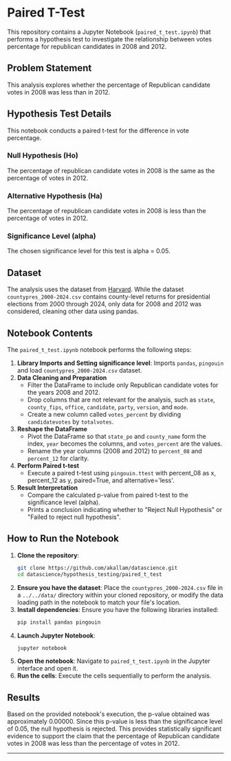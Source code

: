 # Paired T-Test
This repository contains a Jupyter Notebook (`paired_t_test.ipynb`) that performs a hypothesis test to investigate the relationship between votes percentage for republican candidates in 2008 and 2012.

## Problem Statement

This analysis explores whether the percentage of Republican candidate votes in 2008 was less than in 2012.

## Hypothesis Test Details

This notebook conducts a paired t-test for the difference in vote percentage.

### Null Hypothesis (Ho)

The percentage of republican candidate votes in 2008 is the same as the percentage of votes in 2012.

### Alternative Hypothesis (Ha)

The percentage of republican candidate votes in 2008 is less than the percentage of votes in 2012.

### Significance Level (alpha)

The chosen significance level for this test is alpha = 0.05.

## Dataset

The analysis uses the dataset from [Harvard](https://dataverse.harvard.edu/dataset.xhtml?persistentId=doi:10.7910/DVN/VOQCHQ). 
While the dataset `countypres_2000-2024.csv` contains county-level returns for presidential elections from 2000 through 2024, only data for 2008 and 2012 was considered, cleaning other data using pandas.

## Notebook Contents

The `paired_t_test.ipynb` notebook performs the following steps:

1.  **Library Imports and Setting significance level**: Imports `pandas`, `pingouin` and load `countypres_2000-2024.csv` dataset.
2.  **Data Cleaning and Preparation**
      * Filter the DataFrame to include only Republican candidate votes for the years 2008 and 2012.
      * Drop columns that are not relevant for the analysis, such as `state`, `county_fips`, `office`, `candidate`, `party`, `version`, and `mode`.
      * Create a new column called `votes_percent` by dividing `candidatevotes` by `totalvotes`.
3.  **Reshape the DataFrame**
      * Pivot the DataFrame so that `state_po` and `county_name` form the index, `year` becomes the columns, and `votes_percent` are the values.
      * Rename the year columns (2008 and 2012) to `percent_08` and `percent_12` for clarity.
4.  **Perform Paired t-test**
      * Execute a paired t-test using `pingouin.ttest` with percent_08 as x, percent_12 as y, paired=True, and alternative='less'.
5.  **Result Interpretation**
      * Compare the calculated p-value from paired t-test to the significance level (alpha).
      * Prints a conclusion indicating whether to "Reject Null Hypothesis" or "Failed to reject null hypothesis".

## How to Run the Notebook

1.  **Clone the repository**:
    ```bash
    git clone https://github.com/akallam/datascience.git
    cd datascience/hypothesis_testing/paired_t_test
    ```
2.  **Ensure you have the dataset**: Place the `countypres_2000-2024.csv` file in a `../../data/` directory within your cloned repository, or modify the data loading path in the notebook to match your file's location.
3.  **Install dependencies**:
    Ensure you have the following libraries installed:
    ```bash
    pip install pandas pingouin
    ```
4.  **Launch Jupyter Notebook**:
    ```bash
    jupyter notebook
    ```
5.  **Open the notebook**: Navigate to `paired_t_test.ipynb` in the Jupyter interface and open it.
6.  **Run the cells**: Execute the cells sequentially to perform the analysis.

## Results

Based on the provided notebook's execution, the p-value obtained was approximately 0.00000. Since this p-value is less than the significance level of 0.05, the null hypothesis is rejected. This provides statistically significant evidence to support the claim that the percentage of Republican candidate votes in 2008 was less than the percentage of votes in 2012.

-----

